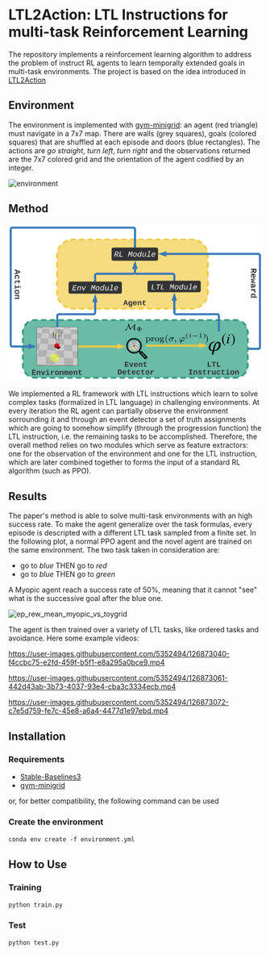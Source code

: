 # LTL2Action: LTL Instructions for multi-task Reinforcement Learning 
The repository implements a reinforcement learning algorithm to address the problem of instruct RL agents to learn temporally extended goals in multi-task environments. The project is based on the idea introduced in [LTL2Action](https://arxiv.org/pdf/2102.06858.pdf)


## Environment

The environment is implemented with [gym-minigrid](https://github.com/maximecb/gym-minigrid): an agent (red triangle) must navigate in a 7x7 map. There are walls (grey squares), goals (colored squares) that are shuffled at each episode and doors (blue rectangles). The actions are _go straight_, _turn left_, _turn right_ and the observations returned are the 7x7 colored grid and the orientation of the agent codified by an integer.

<img width="385" alt="environment" src="https://user-images.githubusercontent.com/5352494/126873012-34d20065-9460-47d1-a918-4942d1615780.png">




## Method

![Framework](imgs/modules.png)

We implemented a RL framework with LTL instructions which learn to solve complex tasks (formalized in LTL language) in challenging environments. At every iteration the RL agent can partially observe the environment sorrounding it and through an event detector a set of truth assignments which are going to somehow simplify (through the progression function) the LTL instruction, i.e. the remaining tasks to be accomplished.
Therefore, the overall method relies on two modules which serve as feature extractors: one for the observation of the environment and one for the LTL instruction, which are later combined together to forms the input of a standard RL algorithm (such as PPO).


## Results

The paper's method is able to solve multi-task environments with an high success rate.
To make the agent generalize over the task formulas, every episode is descripted with a different LTL task sampled from a finite set. 
In the following plot, a normal PPO agent and the novel agent are trained on the same environment.
The two task taken in consideration are: 

* go to *blue* THEN go to *red*
* go to *blue* THEN go to *green*

A Myopic agent reach a success rate of 50%, meaning that it cannot "see" what is the successive goal after the blue one.

![ep_rew_mean_myopic_vs_toygrid](https://user-images.githubusercontent.com/5352494/126873004-477d3ac6-ba73-407f-b703-4abf02b35e81.png)


The agent is then trained over a variety of LTL tasks, like ordered tasks and avoidance.
Here some example videos:



https://user-images.githubusercontent.com/5352494/126873040-f4ccbc75-e2fd-459f-b5f1-e8a295a0bce9.mp4





https://user-images.githubusercontent.com/5352494/126873061-442d43ab-3b73-4037-93e4-cba3c3334ecb.mp4






https://user-images.githubusercontent.com/5352494/126873072-c7e5d759-fe7c-45e8-a6a4-4477d1e97ebd.mp4




## Installation

### Requirements
* [Stable-Baselines3](https://stable-baselines3.readthedocs.io/en/master/)
* [gym-minigrid](https://github.com/maximecb/gym-minigrid)

or, for better compatibility, the following command can be used

### Create the environment
```
conda env create -f environment.yml
```

## How to Use

### Training

```
python train.py
```

### Test

```
python test.py
```

